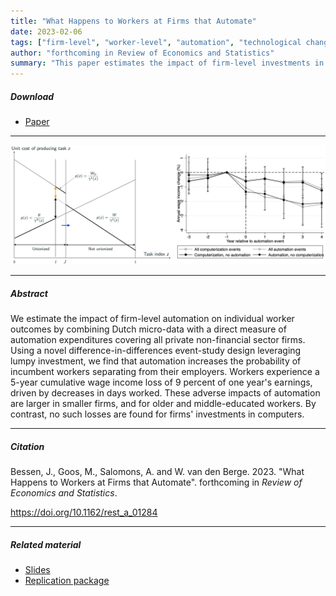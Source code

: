 ```yaml
---
title: "What Happens to Workers at Firms that Automate" 
date: 2023-02-06
tags: ["firm-level", "worker-level", "automation", "technological change", "worker adjustment", "event-study difference-in-differences"]
author: "forthcoming in Review of Economics and Statistics"
summary: "This paper estimates the impact of firm-level investments in automation technologies on worker-level outcomes. It finds that automation increases the probability of incumbent workers separating from their employers, in line with recent task-based models of automation. It shows that incumbent workers experience a 5-year cumulative wage income loss of 9 percent of one year's earnings on average, driven by decreases in days worked. These adverse impacts of automation are larger in smaller firms, and for older and less-educated workers. By contrast, no such losses are found for firms' investments in computers."
---
```


##### Download

+ [Paper](/12.pdf)
---

![Text](https://github.com/MaartenGoos/graduate_labor/blob/master/graduate_labor_cover.png)

---

##### Abstract

We estimate the impact of firm-level automation on individual worker outcomes by combining Dutch micro-data with a direct measure of automation expenditures covering all private non-financial sector firms. Using a novel difference-in-differences event-study design leveraging lumpy investment, we find that automation increases the probability of incumbent workers separating from their employers. Workers experience a 5-year cumulative wage income loss of 9 percent of one year's earnings, driven by decreases in days worked. These adverse impacts of automation are larger in smaller firms, and for older and middle-educated workers. By contrast, no such losses are found for firms' investments in computers.

---

##### Citation

Bessen, J., Goos, M., Salomons, A. and W. van den Berge. 2023. "What Happens to Workers at Firms that Automate". forthcoming in *Review of Economics and Statistics*.

https://doi.org/10.1162/rest_a_01284 

---

##### Related material

+ [Slides](/12-slides.pdf)
+ [Replication package](https://github.com/MaartenGoos/what-happens-to-workers)


